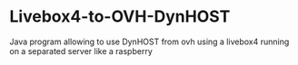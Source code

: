 # Livebox4-to-OVH-DynHOST
Java program allowing to use DynHOST from ovh using a livebox4 running on a separated server like a raspberry
